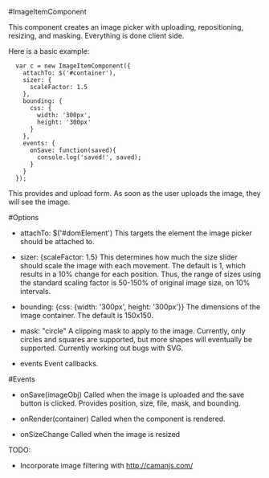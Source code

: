 #ImageItemComponent

This component creates an image picker with uploading, repositioning, resizing, and masking. Everything is done client side.

Here is a basic example:
```
  var c = new ImageItemComponent({
    attachTo: $('#container'),
    sizer: {
      scaleFactor: 1.5
    },
    bounding: {
      css: {
        width: '300px',
        height: '300px'
      }
    },
    events: {
      onSave: function(saved){
        console.log('saved!', saved);
      }
    }
  });
```

This provides and upload form. As soon as the user uploads the image, they will see the image.

#Options

- attachTo: $('#domElement')
This targets the element the image picker should be attached to.

- sizer: {scaleFactor: 1.5}
This determines how much the size slider should scale the image with each movement. The default is 1, which results in a 10% change for each position. Thus, the range of sizes using the standard scaling factor is 50-150% of original image size, on 10% intervals.

- bounding: {css: {width: '300px', height: '300px'}}
The dimensions of the image container. The default is 150x150.

- mask: "circle"
A clipping mask to apply to the image. Currently, only circles and squares are supported, but more shapes will eventually be supported. Currently working out bugs with SVG.

- events
Event callbacks.

#Events

- onSave(imageObj)
Called when the image is uploaded and the save button is clicked. Provides position, size, file, mask, and bounding.

- onRender(container)
Called when the component is rendered.

- onSizeChange
Called when the image is resized

TODO:
- Incorporate image filtering with http://camanjs.com/

